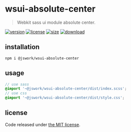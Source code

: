 # wsui-absolute-center
> Webkit sass ui module absolute center.

[![version][version-image]][version-url]
[![license][license-image]][license-url]
[![size][size-image]][size-url]
[![download][download-image]][download-url]

## installation
```shell
npm i @jswork/wsui-absolute-center
```

## usage
```scss
// use sass
@import '~@jswork/wsui-absolute-center/dist/index.scss';
// use css
@import '~@jswork/wsui-absolute-center/dist/style.css';
```

## license
Code released under [the MIT license](https://github.com/afeiship/wsui-absolute-center/blob/master/LICENSE.txt).

[version-image]: https://img.shields.io/npm/v/@jswork/wsui-absolute-center
[version-url]: https://npmjs.org/package/@jswork/wsui-absolute-center

[license-image]: https://img.shields.io/npm/l/@jswork/wsui-absolute-center
[license-url]: https://github.com/afeiship/wsui-absolute-center/blob/master/LICENSE.txt

[size-image]: https://img.shields.io/bundlephobia/minzip/@jswork/wsui-absolute-center
[size-url]: https://github.com/afeiship/wsui-absolute-center/blob/master/dist/wsui-absolute-center.min.js

[download-image]: https://img.shields.io/npm/dm/@jswork/wsui-absolute-center
[download-url]: https://www.npmjs.com/package/@jswork/wsui-absolute-center

